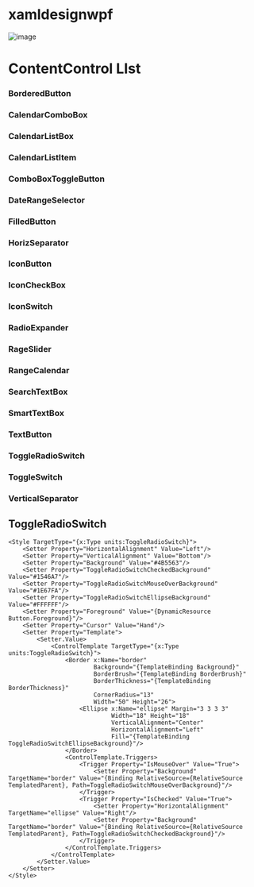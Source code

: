 # xamldesignwpf

![image](https://github.com/jamesnet214/xamldesignwpf/assets/54387261/d03074ca-4fd3-4566-9e09-dc4888758af3)


# ContentControl LIst
### BorderedButton
### CalendarComboBox 
### CalendarListBox 
### CalendarListItem
### ComboBoxToggleButton
### DateRangeSelector
### FilledButton
### HorizSeparator
### IconButton
### IconCheckBox
### IconSwitch
### RadioExpander
### RageSlider
### RangeCalendar
### SearchTextBox
### SmartTextBox
### TextButton
### ToggleRadioSwitch
### ToggleSwitch
### VerticalSeparator





## ToggleRadioSwitch

```xaml
<Style TargetType="{x:Type units:ToggleRadioSwitch}">
    <Setter Property="HorizontalAlignment" Value="Left"/>
    <Setter Property="VerticalAlignment" Value="Bottom"/>
    <Setter Property="Background" Value="#4B5563"/>
    <Setter Property="ToggleRadioSwitchCheckedBackground" Value="#1546A7"/>
    <Setter Property="ToggleRadioSwitchMouseOverBackground" Value="#1E67FA"/>
    <Setter Property="ToggleRadioSwitchEllipseBackground" Value="#FFFFFF"/>
    <Setter Property="Foreground" Value="{DynamicResource Button.Foreground}"/>
    <Setter Property="Cursor" Value="Hand"/>
    <Setter Property="Template">
        <Setter.Value>
            <ControlTemplate TargetType="{x:Type units:ToggleRadioSwitch}">
                <Border x:Name="border" 
                        Background="{TemplateBinding Background}"
                        BorderBrush="{TemplateBinding BorderBrush}"
                        BorderThickness="{TemplateBinding BorderThickness}"
                        CornerRadius="13"
                        Width="50" Height="26">
                    <Ellipse x:Name="ellipse" Margin="3 3 3 3"
                             Width="18" Height="18"
                             VerticalAlignment="Center"
                             HorizontalAlignment="Left"
                             Fill="{TemplateBinding ToggleRadioSwitchEllipseBackground}"/>
                </Border>
                <ControlTemplate.Triggers>
                    <Trigger Property="IsMouseOver" Value="True">
                        <Setter Property="Background" TargetName="border" Value="{Binding RelativeSource={RelativeSource TemplatedParent}, Path=ToggleRadioSwitchMouseOverBackground}"/>
                    </Trigger>
                    <Trigger Property="IsChecked" Value="True">
                        <Setter Property="HorizontalAlignment" TargetName="ellipse" Value="Right"/>
                        <Setter Property="Background" TargetName="border" Value="{Binding RelativeSource={RelativeSource TemplatedParent}, Path=ToggleRadioSwitchCheckedBackground}"/>
                    </Trigger>
                </ControlTemplate.Triggers>
            </ControlTemplate>
        </Setter.Value>
    </Setter>
</Style>
```
